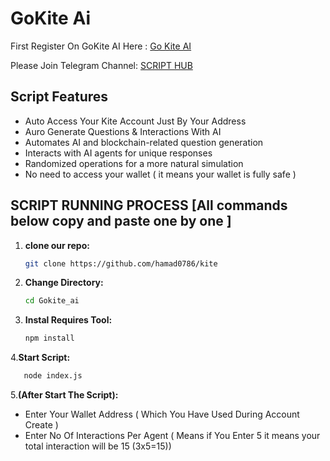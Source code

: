# GoKite Ai 

First Register On GoKite AI Here : [ Go Kite AI ]()

Please Join Telegram Channel: [SCRIPT HUB](https://t.me/HAMAD_ALPHA)

## Script Features

  - Auto Access Your Kite Account Just By Your Address
  - Auro Generate Questions & Interactions With AI
  - Automates AI and blockchain-related question generation
  - Interacts with AI agents for unique responses
  - Randomized operations for a more natural simulation
  - No need to access your wallet ( it means your wallet is fully safe )

## SCRIPT RUNNING PROCESS [All commands below copy and paste one by one ]

1. **clone our repo:**
   ```bash
   git clone https://github.com/hamad0786/kite
   
2. **Change Directory:**
   ```bash
   cd Gokite_ai
   ```

3. **Instal Requires Tool:**
   ```bash
   npm install
   ```

4.**Start Script:**
```bash
   node index.js
   ```
5.**(After Start The Script):**
- Enter Your Wallet Address ( Which You Have Used During Account Create )
- Enter No Of Interactions Per Agent ( Means if You Enter 5 it means your total interaction will be 15 (3x5=15))
